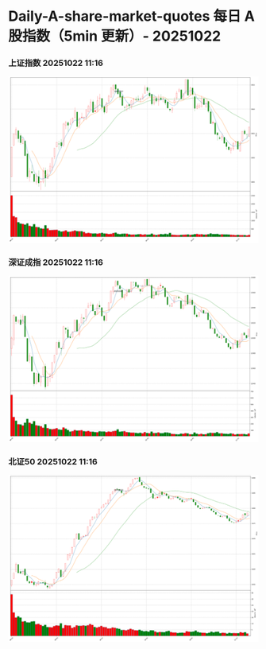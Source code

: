 
# Daily-A-share-market-quotes 每日 A 股指数（5min 更新）- 20251022

### 上证指数 20251022 11:16
![](./fig/2025/10/20251022-sh000001.png)

### 深证成指 20251022 11:16
![](./fig/2025/10/20251022-sz399001.png)

### 北证50 20251022 11:16
![](./fig/2025/10/20251022-bj899050.png)
